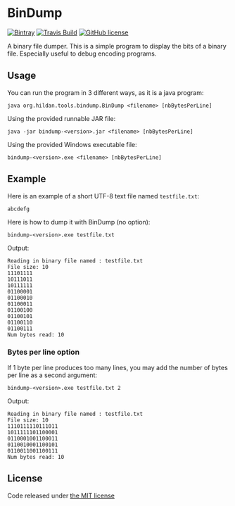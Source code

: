 # BinDump
[![Bintray](https://img.shields.io/bintray/v/joffrey-bion/applications/bindump.svg)](https://bintray.com/joffrey-bion/applications/bindump/_latestVersion)
[![Travis Build](https://img.shields.io/travis/joffrey-bion/bindump/master.svg)](https://travis-ci.org/joffrey-bion/bindump)
[![GitHub license](https://img.shields.io/badge/license-MIT-blue.svg)](https://github.com/joffrey-bion/bindump/blob/master/LICENSE)

A binary file dumper. This is a simple program to display the bits of a binary file. Especially useful to debug encoding programs.

## Usage

You can run the program in 3 different ways, as it is a java program:
```
java org.hildan.tools.bindump.BinDump <filename> [nbBytesPerLine]
```

Using the provided runnable JAR file:
```
java -jar bindump-<version>.jar <filename> [nbBytesPerLine]
```

Using the provided Windows executable file:
```
bindump-<version>.exe <filename> [nbBytesPerLine]
```

## Example

Here is an example of a short UTF-8 text file named `testfile.txt`:
```
abcdefg
```

Here is how to dump it with BinDump (no option):
```
bindump-<version>.exe testfile.txt
```

Output:
```
Reading in binary file named : testfile.txt
File size: 10
11101111
10111011
10111111
01100001
01100010
01100011
01100100
01100101
01100110
01100111
Num bytes read: 10
```

### Bytes per line option

If 1 byte per line produces too many lines, you may add the number of bytes per line as a second argument:
```
bindump-<version>.exe testfile.txt 2
```

Output:
```
Reading in binary file named : testfile.txt
File size: 10
1110111110111011
1011111101100001
0110001001100011
0110010001100101
0110011001100111
Num bytes read: 10
```

## License

Code released under [the MIT license](https://github.com/joffrey-bion/bindump/blob/master/LICENSE)
